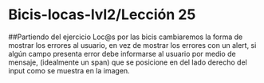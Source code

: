 # Bicis-locas-lvl2/Lección 25
##Partiendo del ejercicio Loc@s por las bicis cambiaremos la forma de mostrar los errores al usuario, en vez de mostrar los errores con un alert, si algún campo presenta error debe informarse al usuario por medio de mensaje, (idealmente un span) que se posicione en del lado derecho del input como se muestra en la imagen.
